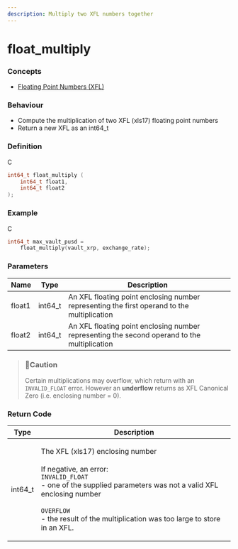 ```yaml
---
description: Multiply two XFL numbers together
---
```


# float\_multiply

### Concepts

* [Floating Point Numbers (XFL)](../../concepts-and-docs/floating-point-numbers-xfl.md)

### Behaviour

* Compute the multiplication of two XFL (xls17) floating point numbers
* Return a new XFL as an int64\_t

### Definition

C

```c
int64_t float_multiply (
    int64_t float1,
    int64_t float2
);
```

### Example

C

```c
int64_t max_vault_pusd =
    float_multiply(vault_xrp, exchange_rate);
```

### Parameters

| Name   | Type     | Description                                                                                  |
| ------ | -------- | -------------------------------------------------------------------------------------------- |
| float1 | int64\_t | An XFL floating point enclosing number representing the first operand to the multiplication  |
| float2 | int64\_t | An XFL floating point enclosing number representing the second operand to the multiplication |

> ### 🚧Caution
>
> Certain multiplications may overflow, which return with an `INVALID_FLOAT` error. However an **underflow** returns as XFL Canonical Zero (i.e. enclosing number = 0).

### Return Code

| Type     | Description                                                                                                                                                                                                                                                                       |
| -------- | --------------------------------------------------------------------------------------------------------------------------------------------------------------------------------------------------------------------------------------------------------------------------------- |
| int64\_t | <p>The XFL (xls17) enclosing number<br><br>If negative, an error:<br><code>INVALID_FLOAT</code><br>- one of the supplied parameters was not a valid XFL enclosing number<br><br><code>OVERFLOW</code><br>- the result of the multiplication was too large to store in an XFL.</p> |
